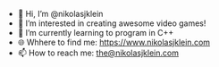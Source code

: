 - 👋 Hi, I’m @nikolasjklein
- 👀 I’m interested in creating awesome video games!
- 🌱 I’m currently learning to program in C++
- 🌐 Whhere to find me: https://www.nikolasjklein.com
- 📫 How to reach me: the@nikolasjklein.com

